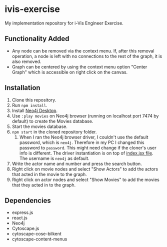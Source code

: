 # ivis-exercise
My implementation repository for i-Vis Engineer Exercise.

## Functionality Added
* Any node can be removed via the context menu. If, after this removal operation, a node is left with no
connections to the rest of the graph, it is also removed.
* Graph can be centered by using the context menu option "Center Graph" which is accessible on right click
on the canvas.

## Installation
1. Clone this repository.
2. Run `npm install`.
2. Install [Neo4j Desktop](https://neo4j.com/download/).
3. Use `:play movies` on Neo4j browser (running on localhost port 7474 by default) to create the Movies database.
4. Start the movies database.
5. `npm start` in the cloned repository folder.
    1. When I ran the Neo4j browser driver, I couldn't use the default password, which is `neo4j`. Therefore in my PC I 
    changed this password to `password`. This might need change if the cloner's user info is different. The driver
    instantiation is on top of [index.jsx file](/public/javascripts/index.jsx). The username is `neo4j` as default.
6. Write the actor name and number and press the search button.
7. Right click on movie nodes and select "Show Actors" to add the actors that acted in the movie to the graph.
8. Right click on actor nodes and select "Show Movies" to add the movies that they acted in to the graph.

## Dependencies
* express.js
* react.js
* Neo4j
* Cytoscape.js
* cytoscape-cose-bilkent
* cytoscape-content-menus
